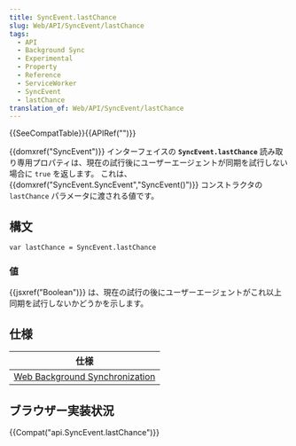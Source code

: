 ```yaml
---
title: SyncEvent.lastChance
slug: Web/API/SyncEvent/lastChance
tags:
  - API
  - Background Sync
  - Experimental
  - Property
  - Reference
  - ServiceWorker
  - SyncEvent
  - lastChance
translation_of: Web/API/SyncEvent/lastChance
---
```

{{SeeCompatTable}}{{APIRef("")}}

{{domxref("SyncEvent")}} インターフェイスの **`SyncEvent.lastChance`** 読み取り専用プロパティは、現在の試行後にユーザーエージェントが同期を試行しない場合に `true` を返します。 これは、 {{domxref("SyncEvent.SyncEvent","SyncEvent()")}} コンストラクタの `lastChance` パラメータに渡される値です。

## 構文

    var lastChance = SyncEvent.lastChance

### 値

{{jsxref("Boolean")}} は、現在の試行の後にユーザーエージェントがこれ以上同期を試行しないかどうかを示します。

## 仕様

| 仕様                                                                                      |
| ----------------------------------------------------------------------------------------- |
| [Web Background Synchronization](https://wicg.github.io/background-sync/spec/#sync-event) |

## ブラウザー実装状況

{{Compat("api.SyncEvent.lastChance")}}
